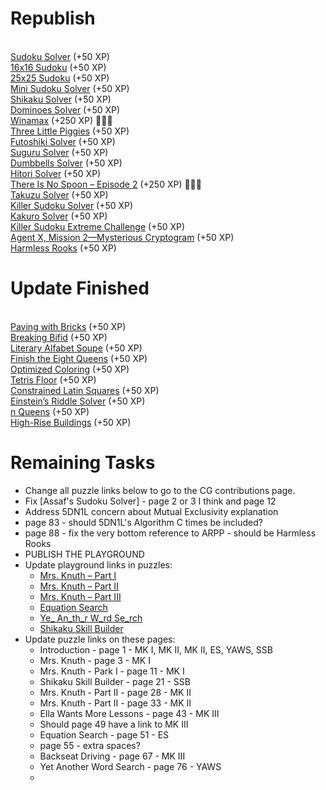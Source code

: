 # Republish

<BR>[Sudoku Solver](https://www.codingame.com/training/medium/sudoku-solver) (+50 XP)
<BR>[16x16 Sudoku](https://www.codingame.com/training/medium/16x16-sudoku) (+50 XP)
<BR>[25x25 Sudoku](https://www.codingame.com/training/expert/25x25-sudoku) (+50 XP)
<BR>[Mini Sudoku Solver](https://www.codingame.com/training/hard/mini-sudoku-solver) (+50 XP)
<BR>[Shikaku Solver](https://www.codingame.com/training/medium/shikaku-solver) (+50 XP)
<BR>[Dominoes Solver](https://www.codingame.com/training/hard/dominoes-solver) (+50 XP)
<BR>[Winamax](https://www.codingame.com/training/hard/winamax-sponsored-contest) (+250 XP) 🚀🚀🚀
<BR>[Three Little Piggies](https://www.codingame.com/training/hard/three-little-piggies) (+50 XP)
<BR>[Futoshiki Solver](https://www.codingame.com/training/medium/futoshiki-solver) (+50 XP)
<BR>[Suguru Solver](https://www.codingame.com/training/medium/suguru-solver) (+50 XP)
<BR>[Dumbbells Solver](https://www.codingame.com/training/hard/dumbbells-solver) (+50 XP)
<BR>[Hitori Solver](https://www.codingame.com/training/hard/hitori-solver) (+50 XP)
<BR>[There Is No Spoon – Episode 2](https://www.codingame.com/training/hard/there-is-no-spoon-episode-2) (+250 XP) 🚀🚀🚀
<BR>[Takuzu Solver](https://www.codingame.com/training/hard/takuzu-solver) (+50 XP)
<BR>[Killer Sudoku Solver](https://www.codingame.com/training/medium/killer-sudoku-solver) (+50 XP)
<BR>[Kakuro Solver](https://www.codingame.com/training/hard/kakuro-solver) (+50 XP)
<BR>[Killer Sudoku Extreme Challenge](https://www.codingame.com/training/hard/killer-sudoku-extreme-challenge) (+50 XP)
<BR>[Agent X, Mission 2—Mysterious Cryptogram](https://www.codingame.com/training/medium/agent-x-mission-2mysterious-cryptogram) (+50 XP)
<BR>[Harmless Rooks](https://www.codingame.com/training/hard/harmless-rooks) (+50 XP)



# Update Finished

<BR>[Paving with Bricks](https://www.codingame.com/training/medium/paving-with-bricks) (+50 XP)
<BR>[Breaking Bifid](https://www.codingame.com/training/hard/breaking-bifid) (+50 XP)
<BR>[Literary Alfabet Soupe](https://www.codingame.com/training/medium/literary-alfabet-soupe) (+50 XP)
<BR>[Finish the Eight Queens](https://www.codingame.com/training/medium/finish-the-eight-queens) (+50 XP)
<BR>[Optimized Coloring](https://www.codingame.com/training/medium/optimized-coloring) (+50 XP)
<BR>[Tetris Floor](https://www.codingame.com/training/hard/tetris-floor) (+50 XP)
<BR>[Constrained Latin Squares](https://www.codingame.com/training/medium/constrained-latin-squares) (+50 XP)
<BR>[Einstein’s Riddle Solver](https://www.codingame.com/training/hard/einsteins-riddle-solver) (+50 XP)
<BR>[n Queens](https://www.codingame.com/training/hard/n-queens) (+50 XP)
<BR>[High-Rise Buildings](https://www.codingame.com/training/expert/high-rise-buildings) (+50 XP)



# Remaining Tasks

* Change all puzzle links below to go to the CG contributions page.
* Fix [Assaf's Sudoku Solver] - page 2 or 3 I think and page 12
* Address 5DN1L concern about Mutual Exclusivity explanation
* page 83 - should 5DN1L's Algorithm C times be included?
* page 88 - fix the very bottom reference to ARPP - should be Harmless Rooks
* PUBLISH THE PLAYGROUND
* Update playground links in puzzles:
  * [Mrs. Knuth – Part I](https://www.codingame.com/contribute/view/94231c8a12567007bde24553f6a9e3de55981)
  * [Mrs. Knuth – Part II](https://www.codingame.com/contribute/view/950238e7e8f40105ccd0fd6237bf60c4d25b3)
  * [Mrs. Knuth – Part III](https://www.codingame.com/contribute/view/959460130d2f9792d933f75838edb639a6dae)
  * [Equation Search](https://www.codingame.com/contribute/view/100071e2989e321b98a5118cdacdf90ebf6d26)
  * [Ye_ An_th_r W_rd Se_rch](https://www.codingame.com/contribute/view/493839424591127bcdbb6371018895b7bf742)
  * [Shikaku Skill Builder](https://www.codingame.com/contribute/view/10244722a13a0e3269ba38f7c562148ed31d32)
* Update puzzle links on these pages:
  * Introduction - page 1 - MK I, MK II, MK II, ES, YAWS, SSB
  * Mrs. Knuth - page 3 - MK I
  * Mrs. Knuth - Park I - page 11 - MK I
  * Shikaku Skill Builder - page 21 - SSB
  * Mrs. Knuth - Part II - page 28 - MK II
  * Mrs. Knuth - Part II - page 33 - MK II
  * Ella Wants More Lessons - page 43 - MK III
  * Should page 49 have a link to MK III
  * Equation Search - page 51 - ES
  * page 55 - extra spaces?
  * Backseat Driving - page 67 - MK III
  * Yet Another Word Search - page 76 - YAWS
  * 
